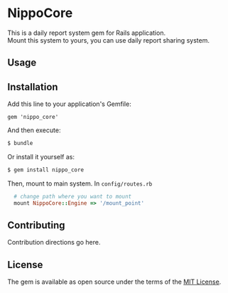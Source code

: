 # NippoCore
This is a daily report system gem for Rails application.  
Mount this system to yours, you can use daily report sharing system.

## Usage

## Installation
Add this line to your application's Gemfile:

```ruby:Gemfile
gem 'nippo_core'
```

And then execute:
```bash
$ bundle
```

Or install it yourself as:
```bash
$ gem install nippo_core
```

Then, mount to main system. In `config/routes.rb`
```ruby:config/routes.rb
  # change path where you want to mount
  mount NippoCore::Engine => '/mount_point'
```

## Contributing
Contribution directions go here.

## License
The gem is available as open source under the terms of the [MIT License](http://opensource.org/licenses/MIT).
